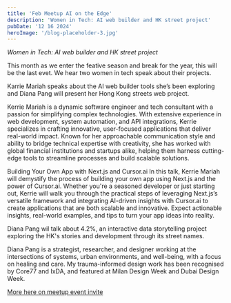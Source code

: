 ```yaml
---
title: 'Feb Meetup AI on the Edge'
description: 'Women in Tech: AI web builder and HK street project'
pubDate: '12 16 2024'
heroImage: '/blog-placeholder-3.jpg'
---
```


*Women in Tech: AI web builder and HK street project*

This month as we enter the feative season and break for the year, this will be the last evet. We hear two women in tech speak about their projects.

Karrie Mariah speaks about the AI web builder tools she’s been exploring and Diana Pang will present her Hong Kong streets web project.

Kerrie Mariah is a dynamic software engineer and tech consultant with a passion for simplifying complex technologies. With extensive experience in web development, system automation, and API integrations, Kerrie specializes in crafting innovative, user-focused applications that deliver real-world impact. Known for her approachable communication style and ability to bridge technical expertise with creativity, she has worked with global financial institutions and startups alike, helping them harness cutting-edge tools to streamline processes and build scalable solutions.

Building Your Own App with Next.js and Cursor.ai In this talk, Kerrie Mariah will demystify the process of building your own app using Next.js and the power of Cursor.ai. Whether you're a seasoned developer or just starting out, Kerrie will walk you through the practical steps of leveraging Next.js’s versatile framework and integrating AI-driven insights with Cursor.ai to create applications that are both scalable and innovative. Expect actionable insights, real-world examples, and tips to turn your app ideas into reality.

Diana Pang wil talk about 4.2%, an interactive data storytelling project exploring the HK's stories and development through its street names.

Diana Pang is a strategist, researcher, and designer working at the intersections of systems, urban environments, and well-being, with a focus on healing and care. My trauma-informed design work has been recognised by Core77 and IxDA, and featured at Milan Design Week and Dubai Design Week.

[More here on meetup event invite](https://www.meetup.com/hk-web-dev/events/304981141/?eventOrigin=group_events_list)